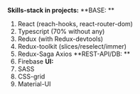 **Skills-stack in projects:**
**BASE: **
1.	React (reach-hooks, react-router-dom) 
2.	Typescript (70% without any) 
3.	Redux (with Redux-devtools) 
4.	Redux-toolkit (slices/reselect/immer) 
5.	Redux-Saga Axios
**REST-API/DB: **
1.	Firebase
**UI:**
1.	SASS 
2.	CSS-grid
3.	Material-UI
